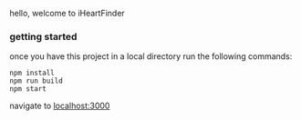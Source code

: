 
hello, welcome to iHeartFinder

### getting started

once you have this project in a local directory run the following commands:

```
npm install
npm run build
npm start
```

navigate to [localhost:3000](http://localhost:3000)
